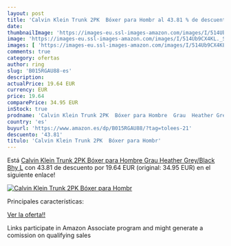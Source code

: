 ```yaml
---
layout: post
title: 'Calvin Klein Trunk 2PK  Bóxer para Hombr al 43.81 % de descuento'
date: 
thumbnailImage: 'https://images-eu.ssl-images-amazon.com/images/I/514Ub9CX4KL._SL200_.jpg'
image: 'https://images-eu.ssl-images-amazon.com/images/I/514Ub9CX4KL._SL200_.jpg'
images: [ 'https://images-eu.ssl-images-amazon.com/images/I/514Ub9CX4KL._SL200_.jpg' ]
comments: true
category: ofertas
author: ring
slug: 'B015RGAU88-es'
description:
actualPrice: 19.64 EUR
currency: EUR
price: 19.64
comparePrice: 34.95 EUR
inStock: true
prodname: 'Calvin Klein Trunk 2PK  Bóxer para Hombre  Grau  Heather Grey/Black Bhy  L'
country: 'es'
buyurl: 'https://www.amazon.es/dp/B015RGAU88/?tag=tolees-21'
descuento: '43.81'
titulo: 'Calvin Klein Trunk 2PK  Bóxer para Hombr'
---
```


Está [Calvin Klein Trunk 2PK  Bóxer para Hombre  Grau  Heather Grey/Black Bhy  L](https://www.amazon.es/dp/B015RGAU88/?tag=tolees-21) con 43.81 de descuento por 19.64 EUR (original: 34.95 EUR) en el siguiente enlace!

[![Calvin Klein Trunk 2PK  Bóxer para Hombr](https://images-eu.ssl-images-amazon.com/images/I/514Ub9CX4KL._SL200_.jpg)](https://www.amazon.es/dp/B015RGAU88/?tag=tolees-21)

Principales características:


[Ver la oferta!!](https://www.amazon.es/dp/B015RGAU88/?tag=tolees-21)

Links participate in Amazon Associate program and might generate a comission on qualifying sales


